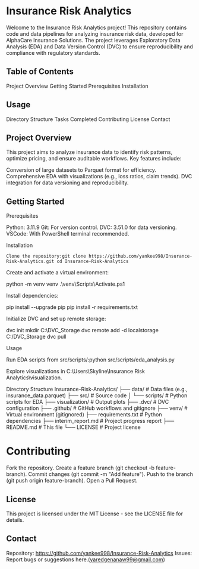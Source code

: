 # Insurance Risk Analytics
  
Welcome to the Insurance Risk Analytics project! This repository contains code and data pipelines for analyzing insurance risk data, developed for AlphaCare Insurance Solutions. The project leverages Exploratory Data Analysis (EDA) and Data Version Control (DVC) to ensure reproducibility and compliance with regulatory standards.

## Table of Contents

Project Overview
Getting Started
Prerequisites
Installation


## Usage
Directory Structure
Tasks Completed
Contributing
License
Contact

## Project Overview
This project aims to analyze insurance data to identify risk patterns, optimize pricing, and ensure auditable workflows. Key features include:

Conversion of large datasets to Parquet format for efficiency.
Comprehensive EDA with visualizations (e.g., loss ratios, claim trends).
DVC integration for data versioning and reproducibility.


## Getting Started

Prerequisites

Python: 3.11.9
Git: For version control.
DVC: 3.51.0 for data versioning.
VSCode: With PowerShell terminal recommended.

Installation

`` Clone the repository:git clone https://github.com/yankee998/Insurance-Risk-Analytics.git
cd Insurance-Risk-Analytics ``


Create and activate a virtual environment:

python -m venv venv
.\venv\Scripts\Activate.ps1


Install dependencies:

pip install --upgrade pip
pip install -r requirements.txt


Initialize DVC and set up remote storage:

dvc init
mkdir C:\DVC_Storage
dvc remote add -d localstorage C:/DVC_Storage
dvc pull


Usage

Run EDA scripts from src/scripts/:python src/scripts/eda_analysis.py


Explore visualizations in C:\Users\Skyline\Insurance Risk Analytics\visualization.

Directory Structure
Insurance-Risk-Analytics/
├── data/                  # Data files (e.g., insurance_data.parquet)
├── src/                   # Source code
│   └── scripts/           # Python scripts for EDA
├── visualization/         # Output plots
├── .dvc/                  # DVC configuration
├── .github/               # GitHub workflows and gitignore
├── venv/                  # Virtual environment (gitignored)
├── requirements.txt       # Python dependencies
├── interim_report.md      # Project progress report
├── README.md              # This file
└── LICENSE                # Project license


# Contributing

Fork the repository.
Create a feature branch (git checkout -b feature-branch).
Commit changes (git commit -m "Add feature").
Push to the branch (git push origin feature-branch).
Open a Pull Request.

## License
This project is licensed under the MIT License - see the LICENSE file for details.

## Contact

Repository: https://github.com/yankee998/Insurance-Risk-Analytics
Issues: Report bugs or suggestions here.(yaredgenanaw99@gmail.com)

